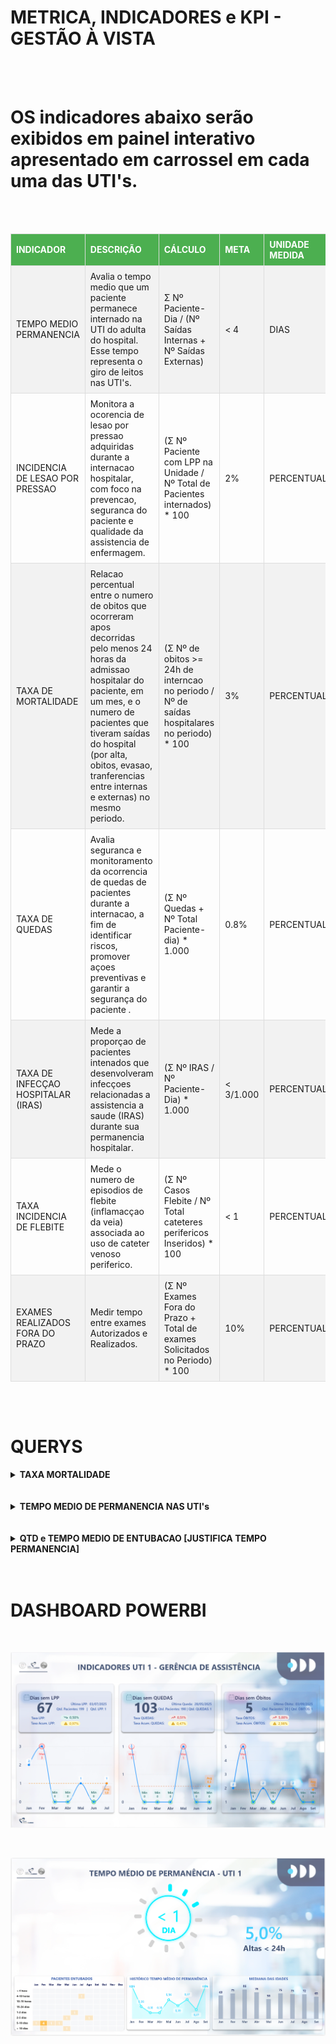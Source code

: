 

METRICA, INDICADORES e KPI - GESTÃO À VISTA
===

<br>
<br>

# OS indicadores abaixo serão exibidos em painel interativo apresentado em carrossel em cada uma das UTI's.

<br>
<br>

<table style="width:100%; border-collapse: collapse; text-align: left;">
    <thead>
        <tr style="background-color: #4CAF50; color: white;">
            <th style="padding: 8px; border: 1px solid #ddd;">INDICADOR</th>
            <th style="padding: 8px; border: 1px solid #ddd;">DESCRIÇÃO</th>
            <th style="padding: 8px; border: 1px solid #ddd;">CÁLCULO</th>
            <th style="padding: 8px; border: 1px solid #ddd;">META</th>
            <th style="padding: 8px; border: 1px solid #ddd;">UNIDADE MEDIDA</th>
            <th style="padding: 8px; border: 1px solid #ddd;">FONTE DE DADOS</th>
        </tr>
    </thead>
    <tbody>
        <tr style="background-color: #f2f2f2;">
            <td style="padding: 8px; border: 1px solid #ddd;">TEMPO MEDIO PERMANENCIA</td>
            <td style="padding: 8px; border: 1px solid #ddd;">Avalia o tempo medio que um paciente permanece internado na UTI do adulta do hospital. Esse tempo representa o giro de leitos nas UTI's.</td>
            <td style="padding: 8px; border: 1px solid #ddd;">Σ Nº Paciente-Dia / (Nº Saídas Internas + Nº Saídas Externas) </td>
            <td style="padding: 8px; border: 1px solid #ddd;"> < 4</td>
            <td style="padding: 8px; border: 1px solid #ddd;">DIAS</td>
            <td style="padding: 8px; border: 1px solid #ddd;">ORACLE MV</td>
        </tr>
        <tr>
            <td style="padding: 8px; border: 1px solid #ddd;">INCIDENCIA DE LESAO POR PRESSAO</td>
            <td style="padding: 8px; border: 1px solid #ddd;">Monitora a ocorencia de lesao por pressao adquiridas durante a internacao hospitalar, com foco na prevencao, seguranca do paciente e qualidade da assistencia de enfermagem.</td>
            <td style="padding: 8px; border: 1px solid #ddd;"> (Σ Nº Paciente com LPP na Unidade / Nº Total de Pacientes internados) * 100 </td>
            <td style="padding: 8px; border: 1px solid #ddd;"> 2% </td>
            <td style="padding: 8px; border: 1px solid #ddd;">PERCENTUAL</td>
            <td style="padding: 8px; border: 1px solid #ddd;">GoogleSheets SCIH</td>
        </tr>
        <tr style="background-color: #f2f2f2;">
            <td style="padding: 8px; border: 1px solid #ddd;">TAXA DE MORTALIDADE</td>
            <td style="padding: 8px; border: 1px solid #ddd;">Relacao percentual entre o numero de obitos que ocorreram apos decorridas pelo menos 24 horas da admissao hospitalar do paciente, em um mes, e o numero de pacientes que tiveram saídas do hospital (por alta, obitos, evasao, tranferencias entre internas e externas) no mesmo periodo.</td>
            <td style="padding: 8px; border: 1px solid #ddd;"> (Σ Nº de obitos >= 24h de interncao no periodo / Nº de saídas hospitalares no periodo) * 100 </td>
            <td style="padding: 8px; border: 1px solid #ddd;"> 3% </td>
            <td style="padding: 8px; border: 1px solid #ddd;">PERCENTUAL</td>
            <td style="padding: 8px; border: 1px solid #ddd;">ORACLE MV</td>
        </tr>
        <tr>
            <td style="padding: 8px; border: 1px solid #ddd;">TAXA DE QUEDAS</td>
            <td style="padding: 8px; border: 1px solid #ddd;">Avalia seguranca e monitoramento da ocorrencia de quedas de pacientes durante a internacao, a fim de identificar riscos, promover açoes preventivas e garantir a segurança do paciente .</td>
            <td style="padding: 8px; border: 1px solid #ddd;"> (Σ Nº Quedas + Nº Total Paciente-dia) * 1.000 </td>
            <td style="padding: 8px; border: 1px solid #ddd;"> 0.8% </td>
            <td style="padding: 8px; border: 1px solid #ddd;">PERCENTUAL</td>
            <td style="padding: 8px; border: 1px solid #ddd;">GoogleSheets SCIH</td>
        </tr>
        <tr style="background-color: #f2f2f2;">
            <td style="padding: 8px; border: 1px solid #ddd;">TAXA DE INFECÇAO HOSPITALAR (IRAS)</td>
            <td style="padding: 8px; border: 1px solid #ddd;">Mede a proporçao de pacientes intenados que desenvolveram infecçoes relacionadas a assistencia a saude (IRAS) durante sua permanencia hospitalar.</td>
            <td style="padding: 8px; border: 1px solid #ddd;"> (Σ Nº IRAS / Nº Paciente-Dia) * 1.000 </td>
            <td style="padding: 8px; border: 1px solid #ddd;"> < 3/1.000 </td>
            <td style="padding: 8px; border: 1px solid #ddd;">PERCENTUAL</td>
            <td style="padding: 8px; border: 1px solid #ddd;">GoogleSheets SCIH</td>
        </tr>
        <tr>
            <td style="padding: 8px; border: 1px solid #ddd;">TAXA INCIDENCIA DE FLEBITE</td>
            <td style="padding: 8px; border: 1px solid #ddd;">Mede o numero de episodios de flebite (inflamacçao da veia) associada ao uso de cateter venoso periferico.</td>
            <td style="padding: 8px; border: 1px solid #ddd;"> (Σ Nº Casos Flebite / Nº Total cateteres perifericos Inseridos) * 100 </td>
            <td style="padding: 8px; border: 1px solid #ddd;"> < 1 </td>
            <td style="padding: 8px; border: 1px solid #ddd;">PERCENTUAL</td>
            <td style="padding: 8px; border: 1px solid #ddd;">GoogleSheets SCIH</td>
        </tr>
        <tr style="background-color: #f2f2f2;">
            <td style="padding: 8px; border: 1px solid #ddd;">EXAMES REALIZADOS FORA DO PRAZO</td>
            <td style="padding: 8px; border: 1px solid #ddd;">Medir tempo entre exames Autorizados e Realizados.</td>
            <td style="padding: 8px; border: 1px solid #ddd;"> (Σ Nº Exames Fora do Prazo + Total de exames Solicitados no Periodo)  * 100 </td>
            <td style="padding: 8px; border: 1px solid #ddd;"> 10% </td>
            <td style="padding: 8px; border: 1px solid #ddd;">PERCENTUAL</td>
            <td style="padding: 8px; border: 1px solid #ddd;">ORACLE MV</td>
        </tr>
    </tbody>
</table>

<br>
<br>

# QUERYS



<details>
    <summary><strong>TAXA MORTALIDADE</strong></summary>
    <p></p>

```sql
/* *******************************************************************************************
 *   TAXA MORTALIDADE
 *   RAZAO ENTRE:
 *      N OBITOS CUJO TEMPO DE INTERNACAO DO PERIODO SEJA >= 24H
 *      N DE SAIDAS INTERNAS (MOVIMENTACOES INTERNAS) + N DE SAIDAS EXTERNAS (ALTAS e OBITOS)
 * *******************************************************************************************
 */
WITH OBITOS
    AS (
        SELECT
            a.CD_ATENDIMENTO ,
            a.TP_ATENDIMENTO ,
            a.SN_OBITO ,
            CASE
                WHEN s.NM_SETOR LIKE '%POSTO%' THEN
                    'POSTO'
                ELSE s.NM_SETOR
            END AS LOCAL,
            a.DT_ALTA ,
            MAX(a.DT_ALTA) OVER( PARTITION BY CASE WHEN s.NM_SETOR LIKE '%POSTO%' THEN 'POSTO' ELSE s.NM_SETOR END, EXTRACT(YEAR FROM a.DT_ALTA) ) AS ULTIMO_OBITO,
            EXTRACT(MONTH FROM a.DT_ALTA) AS MES ,
            EXTRACT(YEAR FROM a.DT_ALTA) AS ANO ,
            ma.TP_MOT_ALTA
        FROM DBAMV.ATENDIME a
        LEFT JOIN SETOR s ON s.CD_SETOR = a.CD_SETOR_OBITO
        LEFT JOIN DBAMV.MOT_ALT ma ON ma.CD_MOT_ALT = a.CD_MOT_ALT
        WHERE EXTRACT(YEAR FROM a.DT_ALTA) = EXTRACT(YEAR FROM SYSDATE) AND a.SN_OBITO = 'S'
        ORDER BY
            CASE
                WHEN s.NM_SETOR LIKE '%POSTO%' THEN
                    'POSTO'
                ELSE s.NM_SETOR
            END,
            EXTRACT(MONTH FROM a.DT_ALTA),
            EXTRACT(YEAR FROM a.DT_ALTA),
            a.DT_ALTA
),
MOVIMENTACAO_UNIDADES
    AS (
        SELECT
            EXTRACT(MONTH FROM mi.DT_MOV_INT) AS MES,
            EXTRACT(YEAR FROM mi.DT_MOV_INT) AS ANO,
            CASE
                WHEN ui.DS_UNID_INT LIKE '%POSTO%' THEN
                    'POSTO'
                ELSE ui.DS_UNID_INT
            END AS LOCAL,
            COUNT(*)             AS SAI_TRANSFPARA
        FROM
        DBAMV.MOV_INT mi
        JOIN DBAMV.LEITO l ON mi.CD_LEITO_ANTERIOR = l.CD_LEITO
        JOIN DBAMV.LEITO l1 ON mi.CD_LEITO = l1.CD_LEITO
        JOIN DBAMV.UNID_INT ui ON l.CD_UNID_INT = ui.CD_UNID_INT
        JOIN DBAMV.UNID_INT ui1 ON l1.CD_UNID_INT = ui1.CD_UNID_INT
        JOIN DBAMV.ATENDIME a ON a.CD_ATENDIMENTO = mi.CD_ATENDIMENTO
        WHERE
            mi.TP_MOV = 'O'
            AND ui.CD_UNID_INT <> ui1.CD_UNID_INT
            AND a.TP_ATENDIMENTO IN ('I')
            AND EXTRACT(YEAR FROM mi.DT_MOV_INT) = EXTRACT(YEAR FROM SYSDATE)
        GROUP BY
            CASE
                WHEN ui.DS_UNID_INT LIKE '%POSTO%' THEN
                    'POSTO'
                ELSE ui.DS_UNID_INT
            END,
            EXTRACT(MONTH FROM mi.DT_MOV_INT),
            EXTRACT(YEAR FROM mi.DT_MOV_INT)
)
SELECT
    o.MES,
    CASE
        WHEN o.MES = 1 THEN 'Jan'
        WHEN o.MES = 2 THEN 'Fev'
        WHEN o.MES = 3 THEN 'Mar'
        WHEN o.MES = 4 THEN 'Abr'
        WHEN o.MES = 5 THEN 'Mai'
        WHEN o.MES = 6 THEN 'Jun'
        WHEN o.MES = 7 THEN 'Jul'
        WHEN o.MES = 8 THEN 'Ago'
        WHEN o.MES = 9 THEN 'Set'
        WHEN o.MES = 10 THEN 'Out'
        WHEN o.MES = 11 THEN 'Nov'
        WHEN o.MES = 11 THEN 'Dez'
    END AS NOME_MES,
    o.ULTIMO_OBITO,
    o.ANO,
    o.LOCAL,
    COUNT(o.CD_ATENDIMENTO) AS QTD_OBITOS,
    m.SAI_TRANSFPARA AS QTD_TRANSFER
FROM OBITOS o
JOIN MOVIMENTACAO_UNIDADES m ON o.MES = m.MES AND o.ANO = m.ANO AND o.LOCAL = m.LOCAL
GROUP BY
    o.MES,
    CASE
        WHEN o.MES = 1 THEN 'Jan'
        WHEN o.MES = 2 THEN 'Fev'
        WHEN o.MES = 3 THEN 'Mar'
        WHEN o.MES = 4 THEN 'Abr'
        WHEN o.MES = 5 THEN 'Mai'
        WHEN o.MES = 6 THEN 'Jun'
        WHEN o.MES = 7 THEN 'Jul'
        WHEN o.MES = 8 THEN 'Ago'
        WHEN o.MES = 9 THEN 'Set'
        WHEN o.MES = 10 THEN 'Out'
        WHEN o.MES = 11 THEN 'Nov'
        WHEN o.MES = 11 THEN 'Dez'
    END,
    o.ULTIMO_OBITO,
    o.ANO,
    m.SAI_TRANSFPARA,
    o.LOCAL
ORDER BY
    o.MES,
    o.ANO,
    m.SAI_TRANSFPARA,
    o.LOCAL
;
```

</details>

<br>
<br>


<details>
    <summary><strong>TEMPO MEDIO DE PERMANENCIA NAS UTI's</strong></summary>
    <p></p>

```sql
WITH UNIDADE_LEITOS
    AS (
        SELECT
            l.CD_LEITO,
            l.DS_LEITO,
            ui.CD_UNID_INT,
            CASE
                WHEN ui.DS_UNID_INT LIKE '%POSTO%' THEN
                    'POSTO'
                ELSE ui.DS_UNID_INT
            END AS LOCAL
            /*+ MATERIALIZE */
        FROM DBAMV.LEITO l
        JOIN DBAMV.UNID_INT ui ON l.CD_UNID_INT = ui.CD_UNID_INT
),
ATENDIMENTO
    AS (
        SELECT
            a.CD_ATENDIMENTO,
            p.CD_PACIENTE,
            a.CD_LEITO,

            CASE
                WHEN a.DT_ALTA IS NOT NULL AND TRUNC(a.DT_ALTA - a.DT_ATENDIMENTO ) = 0 THEN
                    'HOSPITAL-DIA'
                ELSE
                    'NORMAL'
            END AS CLASSIFICACAO,

            EXTRACT(MONTH FROM a.DT_ATENDIMENTO) AS MES ,
            EXTRACT(YEAR FROM a.DT_ATENDIMENTO) AS ANO ,
            CASE
                WHEN a.DT_ATENDIMENTO IS NOT NULL AND a.HR_ATENDIMENTO IS NOT NULL THEN
                    TO_DATE(
                        TO_CHAR(a.DT_ATENDIMENTO, 'DD/MM/YYYY') || ' ' || TO_CHAR(a.HR_ATENDIMENTO, 'HH24:MI:SS'),
                        'DD/MM/YYYY HH24:MI:SS'
                    )
                ELSE NULL
            END AS DH_ATENDIMENTO,

            CASE
                WHEN a.DT_ALTA IS NOT NULL AND a.HR_ALTA IS NOT NULL THEN
                    TO_DATE(
                        TO_CHAR(a.DT_ALTA, 'DD/MM/YYYY') || ' ' || TO_CHAR(a.HR_ALTA, 'HH24:MI:SS'),
                        'DD/MM/YYYY HH24:MI:SS'
                    )
                ELSE NULL
            END AS DH_ALTA
            /*+ MATERIALIZE */
        FROM DBAMV.ATENDIME a
        LEFT JOIN DBAMV.PACIENTE p ON a.CD_PACIENTE = p.CD_PACIENTE
        WHERE
            EXTRACT(YEAR FROM a.DT_ATENDIMENTO) = EXTRACT(YEAR FROM SYSDATE) AND
            a.TP_ATENDIMENTO IN( 'I', 'U') AND
            p.NM_PACIENTE NOT LIKE '%TEST%'
),
MOVIMENTACAO
    AS (
        SELECT
            mi.CD_ATENDIMENTO,
            mi.CD_LEITO,
            mi.CD_LEITO_ANTERIOR,
            EXTRACT(MONTH FROM mi.DT_MOV_INT) AS MES,
            EXTRACT(YEAR FROM mi.DT_MOV_INT) AS ANO
            /*+ MATERIALIZE */
        FROM DBAMV.MOV_INT mi
        JOIN DBAMV.ATENDIME a ON a.CD_ATENDIMENTO = mi.CD_ATENDIMENTO
        WHERE
            EXTRACT(YEAR FROM mi.DT_MOV_INT) = EXTRACT(YEAR FROM SYSDATE) AND
            a.TP_ATENDIMENTO IN ('I')
),
MEDIANA
    AS (
        SELECT
            a.MES,
            a.ANO,
            ul.LOCAL,

            MEDIAN(TO_NUMBER(DBAMV.fn_idade_paciente(a.CD_PACIENTE, NULL))) AS MEDIANA_IDADE

        FROM ATENDIMENTO a
        JOIN UNIDADE_LEITOS ul ON a.CD_LEITO = ul.CD_LEITO
        GROUP BY
            a.MES,
            a.ANO,
            ul.LOCAL
        ORDER BY
            a.MES,
            a.ANO,
            ul.LOCAL
),
PACIENTE_DIA
    AS (
        SELECT
            a.MES,
            a.ANO,
            ul.LOCAL,
            a.CLASSIFICACAO,

            SUM(
                CASE
                    WHEN COALESCE(TRUNC(a.DH_ALTA), TRUNC(SYSDATE)) - TRUNC(a.DH_ATENDIMENTO) > 0 THEN
                        COALESCE(TRUNC(a.DH_ALTA), TRUNC(SYSDATE)) - TRUNC(a.DH_ATENDIMENTO)
                    ELSE
                        1
                END
             ) AS QTD_PACIENTE_DIA

        FROM ATENDIMENTO a
        JOIN UNIDADE_LEITOS ul ON a.CD_LEITO = ul.CD_LEITO
        GROUP BY
            a.MES,
            a.ANO,
            ul.LOCAL,
            a.CLASSIFICACAO
        ORDER BY
            a.MES,
            a.ANO,
            ul.LOCAL
),
PACIENTE_ALTAS
    AS (
        SELECT
            EXTRACT(MONTH FROM a.DH_ALTA) AS MES,
            EXTRACT(YEAR FROM a.DH_ALTA) AS ANO,
            ul.LOCAL,
            COUNT(*) AS QTD_ALTAS

        FROM ATENDIMENTO a
        JOIN UNIDADE_LEITOS ul ON a.CD_LEITO = ul.CD_LEITO
        WHERE
            a.DH_ALTA IS NOT NULL AND
            EXTRACT(YEAR FROM a.DH_ALTA) = EXTRACT(YEAR FROM SYSDATE)
        GROUP BY
            EXTRACT(MONTH FROM a.DH_ALTA),
            EXTRACT(YEAR FROM a.DH_ALTA),
            ul.LOCAL
        ORDER BY
            EXTRACT(MONTH FROM a.DH_ALTA),
            EXTRACT(YEAR FROM a.DH_ALTA),
            ul.LOCAL
),
MOVI_INTERNA
    AS (
        SELECT
            m.MES,
            m.ANO,
            ul1.LOCAL,
            count(*) QTD_TRANSFPARA

        FROM MOVIMENTACAO m
        JOIN UNIDADE_LEITOS ul ON m.CD_LEITO = ul.CD_LEITO
        JOIN UNIDADE_LEITOS ul1 ON m.CD_LEITO_ANTERIOR = ul1.CD_LEITO
        WHERE ul.CD_UNID_INT <> ul1.CD_UNID_INT
        GROUP BY
            m.MES,
            m.ANO,
            ul1.LOCAL
        ORDER BY
            m.MES
)
SELECT
    pd.MES,
    CASE
        WHEN pd.MES = 1 THEN 'Jan'
        WHEN pd.MES = 2 THEN 'Fev'
        WHEN pd.MES = 3 THEN 'Mar'
        WHEN pd.MES = 4 THEN 'Abr'
        WHEN pd.MES = 5 THEN 'Mai'
        WHEN pd.MES = 6 THEN 'Jun'
        WHEN pd.MES = 7 THEN 'Jul'
        WHEN pd.MES = 8 THEN 'Ago'
        WHEN pd.MES = 9 THEN 'Set'
        WHEN pd.MES = 10 THEN 'Out'
        WHEN pd.MES = 11 THEN 'Nov'
        WHEN pd.MES = 11 THEN 'Dez'
    END AS NOME_MES,
    pd.ANO,
    pd.LOCAL,
    pd.CLASSIFICACAO,
    m.MEDIANA_IDADE,

    pd.QTD_PACIENTE_DIA,
    mi.QTD_TRANSFPARA,
    pa.QTD_ALTAS,

    CASE
        WHEN pd.QTD_PACIENTE_DIA  / COALESCE( ( mi.QTD_TRANSFPARA + pa.QTD_ALTAS ), 1)  < 1 THEN
            '< 1'
        ELSE
            TO_CHAR(TRUNC( pd.QTD_PACIENTE_DIA  / COALESCE( ( mi.QTD_TRANSFPARA + pa.QTD_ALTAS ), 1) ))
    END AS CLASS_TEMPO_MED,

    CASE
        WHEN TRUNC( pd.QTD_PACIENTE_DIA  / COALESCE( ( mi.QTD_TRANSFPARA + pa.QTD_ALTAS ), 1) ) < 1 THEN
            1
        ELSE
            TRUNC( pd.QTD_PACIENTE_DIA  / COALESCE( ( mi.QTD_TRANSFPARA + pa.QTD_ALTAS ), 1) )
    END AS TEMPO_MEDIO,

    CASE
        WHEN TRUNC( pd.QTD_PACIENTE_DIA  / COALESCE( ( mi.QTD_TRANSFPARA + pa.QTD_ALTAS ), 1) ) < 1 THEN
            ROUND( pd.QTD_PACIENTE_DIA  / COALESCE( ( mi.QTD_TRANSFPARA + pa.QTD_ALTAS ), 1), 2 )
        ELSE
            ROUND( pd.QTD_PACIENTE_DIA  / COALESCE( ( mi.QTD_TRANSFPARA + pa.QTD_ALTAS ), 1), 2 )
    END AS TEMPO_MEDIO_REAL

FROM PACIENTE_DIA pd
JOIN PACIENTE_ALTAS pa ON pd.MES = pa.MES AND pd.ANO = pa.ANO AND pd.LOCAL = pa.LOCAL
JOIN MOVI_INTERNA mi ON pd.MES = mi.MES AND pd.ANO = mi.ANO AND pd.LOCAL = mi.LOCAL
JOIN MEDIANA m ON pd.MES = m.MES AND pd.ANO = m.ANO AND pd.LOCAL = m.LOCAL
ORDER BY
    pd.MES,
    pd.LOCAL
;
```

</details>

<br>
<br>

<details>
    <summary><strong>QTD e TEMPO MEDIO DE ENTUBACAO [JUSTIFICA TEMPO PERMANENCIA]</strong></summary>
    <p></p>

```sql
WITH PRESCRICAO_VM
    AS     (
            SELECT

                pm.CD_ATENDIMENTO,
                pm.CD_UNID_INT,

                pm.HR_PRE_MED,
                pm.DT_VALIDADE,

                ipm.CD_PRE_MED,
                ipm.CD_ITPRE_MED,

                EXTRACT(MONTH FROM ipm.DH_REGISTRO) AS MES,
                CASE
                    WHEN EXTRACT(MONTH FROM ipm.DH_REGISTRO) = 1 THEN 'Jan'
                    WHEN EXTRACT(MONTH FROM ipm.DH_REGISTRO) = 2 THEN 'Fev'
                    WHEN EXTRACT(MONTH FROM ipm.DH_REGISTRO) = 3 THEN 'Mar'
                    WHEN EXTRACT(MONTH FROM ipm.DH_REGISTRO) = 4 THEN 'Abr'
                    WHEN EXTRACT(MONTH FROM ipm.DH_REGISTRO) = 5 THEN 'Mai'
                    WHEN EXTRACT(MONTH FROM ipm.DH_REGISTRO) = 6 THEN 'Jun'
                    WHEN EXTRACT(MONTH FROM ipm.DH_REGISTRO) = 7 THEN 'Jul'
                    WHEN EXTRACT(MONTH FROM ipm.DH_REGISTRO) = 8 THEN 'Ago'
                    WHEN EXTRACT(MONTH FROM ipm.DH_REGISTRO) = 9 THEN 'Set'
                    WHEN EXTRACT(MONTH FROM ipm.DH_REGISTRO) = 10 THEN 'Out'
                    WHEN EXTRACT(MONTH FROM ipm.DH_REGISTRO) = 11 THEN 'Nov'
                    WHEN EXTRACT(MONTH FROM ipm.DH_REGISTRO) = 11 THEN 'Dez'
                END AS NOME_MES,

                EXTRACT(YEAR FROM ipm.DH_REGISTRO) AS ANO,

                MAX(ipm.DH_REGISTRO)
                OVER (
                      PARTITION BY
                        pm.CD_ATENDIMENTO,
                        pm.CD_UNID_INT,
                        pm.HR_PRE_MED
                    ) AS DH_REGISTRO,


                MIN(ipm.DH_REGISTRO)
                OVER (
                      PARTITION BY
                        pm.CD_ATENDIMENTO
                    ) AS DT_START,

                MAX(ipm.DH_REGISTRO)
                OVER (
                      PARTITION BY
                        pm.CD_ATENDIMENTO
                    ) AS DT_END,

                ipm.DH_INICIAL,
                ipm.DH_FINAL,

                tp.CD_TIP_PRESC,
                tp.DS_TIP_PRESC,

                te.CD_TIP_ESQ,
                te.DS_TIP_ESQ,

                ipm.SN_CANCELADO,

                ROW_NUMBER()
                OVER (
                      PARTITION BY
                        pm.CD_ATENDIMENTO,
                        pm.CD_UNID_INT,
                        pm.HR_PRE_MED
                      ORDER BY ipm.DH_REGISTRO
                    ) AS RN

            FROM DBAMV.ITPRE_MED ipm
            JOIN DBAMV.PRE_MED pm       ON ipm.CD_PRE_MED = pm.CD_PRE_MED
            JOIN TIP_PRESC tp           ON ipm.CD_TIP_ESQ = tp.CD_TIP_ESQ
            JOIN DBAMV.TIP_ESQ te       ON ipm.CD_TIP_ESQ = te.CD_TIP_ESQ AND ipm.CD_TIP_PRESC = tp.CD_TIP_PRESC
            WHERE
                te.CD_TIP_ESQ IN( 'PME' ) AND
                tp.CD_TIP_PRESC IN(488) AND
                EXTRACT(YEAR FROM ipm.DH_REGISTRO) = EXTRACT(YEAR FROM SYSDATE)
            ORDER BY ipm.DH_REGISTRO DESC
),
PROTOCOLO_EXTUBACAO
    AS (
        SELECT

            pdc.CD_ATENDIMENTO,
            er.CD_CAMPO,
            REGEXP_SUBSTR(DBMS_LOB.SUBSTR(er.LO_VALOR, 4000, 1), '[0-9]+') AS REGX,
            DBMS_LOB.SUBSTR(er.LO_VALOR, 4000, 1) AS SEM_REGX,
            MAX(pdc.DH_DOCUMENTO) AS HR_DOC_EXTUBACAO

        FROM DBAMV.PW_DOCUMENTO_CLINICO pdc
        INNER JOIN DBAMV.PW_EDITOR_CLINICO pec    ON pec.CD_DOCUMENTO_CLINICO = pdc.CD_DOCUMENTO_CLINICO
        LEFT JOIN DBAMV.EDITOR_REGISTRO_CAMPO er  ON er.CD_REGISTRO = pec.CD_EDITOR_REGISTRO
        LEFT JOIN DBAMV.EDITOR_DOCUMENTO doc      ON pec.CD_DOCUMENTO = doc.CD_DOCUMENTO
        WHERE
            EXTRACT(YEAR FROM pdc.DH_DOCUMENTO) = EXTRACT(YEAR FROM SYSDATE) AND
            doc.CD_DOCUMENTO IN ('935') AND
            er.CD_CAMPO IN(442178, 452571)
        GROUP BY
            pdc.CD_ATENDIMENTO,
            er.CD_CAMPO,
            REGEXP_SUBSTR(DBMS_LOB.SUBSTR(er.LO_VALOR, 4000, 1), '[0-9]+'),
            DBMS_LOB.SUBSTR(er.LO_VALOR, 4000, 1)
),
ATENDIMENTO
    AS (
        SELECT
            a.CD_ATENDIMENTO,
            CASE
                WHEN a.DT_ATENDIMENTO IS NOT NULL AND a.HR_ATENDIMENTO IS NOT NULL THEN
                    TO_DATE(
                        TO_CHAR(a.DT_ATENDIMENTO, 'DD/MM/YYYY') || ' ' || TO_CHAR(a.HR_ATENDIMENTO, 'HH24:MI:SS'),
                        'DD/MM/YYYY HH24:MI:SS'
                    )
                ELSE NULL
            END AS DH_ATENDIMENTO,
            CASE
                WHEN a.DT_ALTA IS NOT NULL AND a.HR_ALTA IS NOT NULL THEN
                    TO_DATE(
                        TO_CHAR(a.DT_ALTA, 'DD/MM/YYYY') || ' ' || TO_CHAR(a.HR_ALTA, 'HH24:MI:SS'),
                        'DD/MM/YYYY HH24:MI:SS'
                    )
                ELSE NULL
            END AS DH_ALTA,

            CASE
                WHEN ui.DS_UNID_INT LIKE '%POSTO%' THEN
                    'POSTO'
                ELSE ui.DS_UNID_INT
            END AS LOCAL

        FROM DBAMV.ATENDIME a
        JOIN DBAMV.LEITO l                          ON a.CD_LEITO = l.CD_LEITO
        JOIN DBAMV.UNID_INT ui                      ON l.CD_UNID_INT = ui.CD_UNID_INT
        LEFT JOIN DBAMV.PACIENTE p                  ON a.CD_PACIENTE = p.CD_PACIENTE
        WHERE
            EXTRACT(YEAR FROM a.DT_ATENDIMENTO) = EXTRACT(YEAR FROM SYSDATE) AND
            p.NM_PACIENTE NOT LIKE '%TEST%'

),
OBITOS
    AS (
        SELECT
            a.CD_ATENDIMENTO ,
            a.TP_ATENDIMENTO ,
            a.SN_OBITO ,
            CASE
                WHEN s.NM_SETOR LIKE '%POSTO%' THEN
                    'POSTO'
                ELSE s.NM_SETOR
            END AS LOCAL,
            a.HR_ALTA AS HR_OBITO ,
            MAX(a.DT_ALTA) OVER( PARTITION BY CASE WHEN s.NM_SETOR LIKE '%POSTO%' THEN 'POSTO' ELSE s.NM_SETOR END, EXTRACT(YEAR FROM a.DT_ALTA) ) AS ULTIMO_OBITO,
            EXTRACT(MONTH FROM a.DT_ALTA) AS MES ,
            EXTRACT(YEAR FROM a.DT_ALTA) AS ANO ,
            ma.TP_MOT_ALTA
        FROM DBAMV.ATENDIME a
        LEFT JOIN SETOR s ON s.CD_SETOR = a.CD_SETOR_OBITO
        LEFT JOIN DBAMV.MOT_ALT ma ON ma.CD_MOT_ALT = a.CD_MOT_ALT
        WHERE EXTRACT(YEAR FROM a.DT_ALTA) = EXTRACT(YEAR FROM SYSDATE) AND a.SN_OBITO = 'S'
        ORDER BY
            CASE
                WHEN s.NM_SETOR LIKE '%POSTO%' THEN
                    'POSTO'
                ELSE s.NM_SETOR
            END,
            EXTRACT(MONTH FROM a.DT_ALTA),
            EXTRACT(YEAR FROM a.DT_ALTA),
            a.DT_ALTA
),
TREATS
    AS (
        SELECT
            a.CD_ATENDIMENTO,
            a.DH_ATENDIMENTO,
            a.DH_ALTA,
            pvm.MES,
            pvm.NOME_MES,
            pvm.ANO,
            a.LOCAL,
            pvm.DT_START,

            pe.REGX,

            pe.HR_DOC_EXTUBACAO,

            CASE
                WHEN pvm.DT_START = pvm.DT_END AND (pe.REGX IS NULL OR TRIM(pe.REGX) = '') THEN
                    pe.HR_DOC_EXTUBACAO
                WHEN pvm.DT_START = pvm.DT_END AND pe.REGX IS NOT NULL THEN
                    pvm.DT_START + NUMTODSINTERVAL(COALESCE(TO_NUMBER(pe.REGX), 0), 'HOUR')
                WHEN a.DH_ALTA IS NOT NULL AND pvm.DT_START <> pvm.DT_END THEN
                    pvm.DT_END
                WHEN a.DH_ALTA IS NOT NULL AND o.TP_MOT_ALTA = 'O' THEN
                    o.HR_OBITO
                ELSE
                    SYSDATE
            END AS DT_END,

            o.TP_MOT_ALTA,
            o.HR_OBITO

        FROM PRESCRICAO_VM pvm
        LEFT JOIN ATENDIMENTO a ON pvm.CD_ATENDIMENTO = a.CD_ATENDIMENTO
        LEFT JOIN PROTOCOLO_EXTUBACAO pe ON pvm.CD_ATENDIMENTO = pe.CD_ATENDIMENTO
        LEFT JOIN OBITOS o ON pvm.CD_ATENDIMENTO = o.CD_ATENDIMENTO
        ORDER BY pvm.MES
),
HORAS
    AS (
        SELECT
            CD_ATENDIMENTO,
            DH_ATENDIMENTO,
            DH_ALTA,
            MES,
            NOME_MES,
            ANO,
            LOCAL,
            DT_START,
            REGX,
            HR_DOC_EXTUBACAO,
            DT_END,
            (DT_END - DT_START) * 24 AS DIFF,
            TP_MOT_ALTA,
            HR_OBITO
        FROM TREATS
)
SELECT DISTINCT
    CD_ATENDIMENTO,
    DH_ATENDIMENTO,
    DH_ALTA,
    MES,
    NOME_MES,
    ANO,
    LOCAL,
    DT_START,
    REGX,
    HR_DOC_EXTUBACAO,
    DT_END,
    TP_MOT_ALTA,
    HR_OBITO,
    DIFF,
    CASE
        WHEN DIFF >= 0  AND DIFF <= 4   THEN 1
        WHEN DIFF > 4  AND DIFF <= 10  THEN 2
        WHEN DIFF > 10 AND DIFF <= 15  THEN 3
        WHEN DIFF > 15 AND DIFF <= 24  THEN 4
        WHEN DIFF > 24 AND DIFF <= 48  THEN 5
        WHEN DIFF > 48 AND DIFF <= 96  THEN 6
        WHEN DIFF > 96 AND DIFF <= 240 THEN 7
        ELSE 8
    END AS ORDEM,
    CASE
        WHEN DIFF >= 0  AND DIFF <= 4   THEN '< 4 hora'
        WHEN DIFF > 4  AND DIFF <= 10  THEN '4-10 horas'
        WHEN DIFF > 10 AND DIFF <= 15  THEN '10-15 horas'
        WHEN DIFF > 15 AND DIFF <= 24  THEN '15-24 horas'
        WHEN DIFF > 24 AND DIFF <= 48  THEN '1-2 dias'
        WHEN DIFF > 48 AND DIFF <= 96  THEN '2-5 dias'
        WHEN DIFF > 96 AND DIFF <= 240 THEN '5-10 dias'
        ELSE '> 10 dias'
    END AS FAIXA_TEMPO
FROM HORAS
;
```
</details>


<br>
<br>

# DASHBOARD POWERBI

<br>

[![Dashboard_1](KPI_1.png)](https://app.powerbi.com/view?r=eyJrIjoiZDliMDc3MGItZDE0OC00Y2FiLTkyODAtZjk0ODcxYjhhODc1IiwidCI6ImIyZTIzZTI3LWVmYzItNDEwOC1iN2E5LWQ5ODczYmE2MzEyMSJ9)

<br>

[![Dashboard_2](KPI_2.png)](https://app.powerbi.com/view?r=eyJrIjoiZDliMDc3MGItZDE0OC00Y2FiLTkyODAtZjk0ODcxYjhhODc1IiwidCI6ImIyZTIzZTI3LWVmYzItNDEwOC1iN2E5LWQ5ODczYmE2MzEyMSJ9)